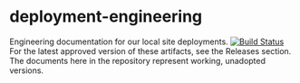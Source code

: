 # deployment-engineering
Engineering documentation for our local site deployments.
[![Build Status](https://travis-ci.org/memhamwan/deployment-engineering.svg?branch=master)](https://travis-ci.org/memhamwan/deployment-engineering)
For the latest approved version of these artifacts, see the Releases section. The documents here in the repository represent working, unadopted versions.
